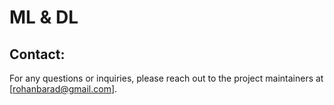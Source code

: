 # ML & DL

## Contact:

For any questions or inquiries, please reach out to the project maintainers at [rohanbarad@gmail.com].
